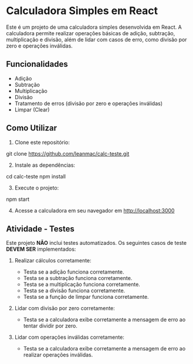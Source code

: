 # Calculadora Simples em React

Este é um projeto de uma calculadora simples desenvolvida em React. A calculadora permite realizar operações básicas de adição, subtração, multiplicação e divisão, além de lidar com casos de erro, como divisão por zero e operações inválidas.

## Funcionalidades

- Adição
- Subtração
- Multiplicação
- Divisão
- Tratamento de erros (divisão por zero e operações inválidas)
- Limpar (Clear)

## Como Utilizar

1. Clone este repositório:

git clone https://github.com/leanmac/calc-teste.git

2. Instale as dependências:

cd calc-teste
npm install

3. Execute o projeto:

npm start

4. Acesse a calculadora em seu navegador em [http://localhost:3000](http://localhost:3000)

## Atividade - Testes

Este projeto **NÃO** inclui testes automatizados. Os seguintes casos de teste **DEVEM SER** implementados:

1. Realizar cálculos corretamente:
   - Testa se a adição funciona corretamente.
   - Testa se a subtração funciona corretamente.
   - Testa se a multiplicação funciona corretamente.
   - Testa se a divisão funciona corretamente.
   - Testa se a função de limpar funciona corretamente.

2. Lidar com divisão por zero corretamente:
   - Testa se a calculadora exibe corretamente a mensagem de erro ao tentar dividir por zero.

3. Lidar com operações inválidas corretamente:
   - Testa se a calculadora exibe corretamente a mensagem de erro ao realizar operações inválidas.
